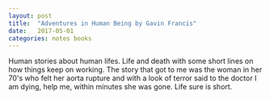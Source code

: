 ```yaml
---
layout: post
title:  "Adventures in Human Being by Gavin Francis"
date:   2017-05-01
categories: notes books
---
```

Human stories about human lifes.  Life and death with some short lines on how things keep on working. The story that got to me was the woman in her 70's who felt her aorta rupture and with a look of terror said to the doctor I am dying, help me, within minutes she was gone. Life sure is short.
